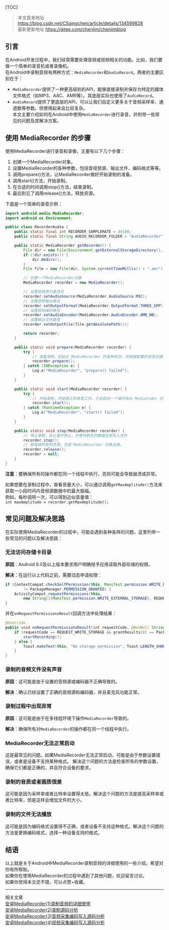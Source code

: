 [TOC]


>本文首发地址 <https://blog.csdn.net/CSqingchen/article/details/134599828>  
>最新更新地址 <https://gitee.com/chenjim/chenjimblog>


## 引言

在Android开发过程中，我们经常需要处理音频或视频相关的功能。比如，我们要做一个简单的录音机或者录像机。  
在Android中录制音频有两种方式：`MediaRecorder`和`AudioRecord`。两者的主要区别在于：  
- `MediaRecorder`提供了一种更高级别的API，能够直接录制并保存为特定的媒体文件格式（如MP3、AAC、AMR等）。其底层实际也使用了`AudioRecord`。  
- `AudioRecord`提供了更底层的API，可以让我们自定义更多关于音频采样率、通道数等参数。但使用起来会比较复杂。  
本文主要介绍如何在Android中使用`MediaRecorder`进行录音，并附带一些常见的问题及其解决方案。  

## 使用 MediaRecorder 的步骤

使用MediaRecorder进行录音和录像，主要有以下几个步骤：

1. 创建一个MediaRecorder对象。
2. 设置MediaRecorder的各种参数，包括音视频源、输出文件、编码格式等等。
3. 调用prepare()方法，让MediaRecorder做好开始录制的准备。
4. 调用start()方法，开始录制。
5. 在合适的时间调用stop()方法，结束录制。
6. 最后别忘了调用release()方法，释放资源。

下面是一个简单的录音示例：
```java
import android.media.MediaRecorder;
import android.os.Environment;

public class RecorderAudio {
    public static final int RECORDER_SAMPLERATE = 44100;
    public static final String AUDIO_RECORDER_FOLDER = "AudioRecorder";

    public static MediaRecorder getRecorder() {
        File dir = new File(Environment.getExternalStorageDirectory(), AUDIO_RECORDER_FOLDER);
        if (!dir.exists()) {
            dir.mkdirs();
        }
        File file = new File(dir, System.currentTimeMillis() + ".amr");

        // 创建一个MediaRecorder对象
        MediaRecorder recorder = new MediaRecorder();

        // 设置音频源为麦克风
        recorder.setAudioSource(MediaRecorder.AudioSource.MIC);
        // 设置音频输出格式
        recorder.setOutputFormat(MediaRecorder.OutputFormat.THREE_GPP);
        // 设置音频编码格式
        recorder.setAudioEncoder(MediaRecorder.AudioEncoder.AMR_NB);
        // 设置输出文件路径
        recorder.setOutputFile(file.getAbsolutePath());

        return recorder;
    }

    public static void prepare(MediaRecorder recorder) {
        try {
            // 准备录制，初始化 MediaRecorder 的各种状态，并根据配置的信息创建一个 MediaCodec 对象。
            recorder.prepare();
        } catch (IOException e) {
            Log.e("MediaRecorder", "prepare() failed");
        }
    }

    public static void start(MediaRecorder recorder) {
        try {
            // 开始录制，开始真正的录音工作。它会启动一个循环来从 MediaCodec 对象中取出编码后的音频数据，然后写入到指定的文件中。
            recorder.start();
        } catch (RuntimeException e) {
            Log.e("MediaRecorder", "start() failed");
        }
    }

    public static void stop(MediaRecorder recorder) {
        // 停止录制，会让循环停止，并等待剩余的数据全部写入文件
        recorder.stop();
        // 释放掉所有的资源，包括`MediaRecorder`对象自身。
        recorder.release();
        recorder = null;
    }
}
```
**注意**：要确保所有的操作都在同一个线程中执行，否则可能会导致崩溃或异常。


如果想要在录制过程中，查看音量大小，可以通过调用`getMaxAmplitude()`方法来获取一小段时间内音频源数据中的最大振幅。  
例如，每秒调用一次，可以得到近似音量值：  
`int maxAmplitude = recorder.getMaxAmplitude();`    

## 常见问题及解决思路

在实际使用MediaRecorder的过程中，可能会遇到各种各样的问题。这里列举一些常见的问题以及解决思路：

### 无法访问存储卡目录

**原因**：Android 6.0及以上版本要求用户明确授予应用读取外部存储的权限。

**解决**：在运行以上代码之前，需要动态申请权限：

```java
if (ContextCompat.checkSelfPermission(this, Manifest.permission.WRITE_EXTERNAL_STORAGE) 
        != PackageManager.PERMISSION_GRANTED) {
    ActivityCompat.requestPermissions(this, 
        new String[]{Manifest.permission.WRITE_EXTERNAL_STORAGE}, REQUEST_WRITE_STORAGE);
}
```
并在`onRequestPermissionsResult`回调方法中处理结果：

```java
@Override
public void onRequestPermissionsResult(int requestCode, @NonNull String[] permissions, @NonNull int[] grantResults) {
    if (requestCode == REQUEST_WRITE_STORAGE && grantResults[0] == PackageManager.PERMISSION_GRANTED) {
        startRecording();
    } else {
        Toast.makeText(this, "No storage permission", Toast.LENGTH_SHORT).show();
    }
}
```

### 录制的音频文件没有声音

**原因**：这可能是由于设置的音频源或编码器不正确导致的。

**解决**：确认已经设置了正确的音频源和编码器，并且麦克风功能正常。

### 录制过程中出现异常

**原因**：这可能是由于在多线程环境下操作`MediaRecorder`导致的。

**解决**：确保所有对`MediaRecorder`的操作都在同一个线程中执行。


### MediaRecorder无法正常启动

这是最常见的问题。如果MediaRecorder无法正常启动，可能是由于参数设置错误，或者是设备不支持某种格式。
解决这个问题的方法是检查所有的参数设置，确保它们都是正确的，并且符合设备的要求。

### 录制的音质或者画质很差

这可能是因为采样率或者比特率设置得太低。解决这个问题的方法是提高采样率或者比特率，但是这样会增加文件的大小。

### 录制的文件无法播放

这可能是因为编码格式设置得不正确，或者设备不支持这种格式。解决这个问题的方法是更换编码格式，选择一种设备支持的格式。

## 结语

以上就是关于Android中MediaRecorder录制音频的详细使用的一些介绍。希望对你有所帮助。  
如果你在使用MediaRecorder的过程中遇到了其他问题，欢迎留言讨论。  
如果你觉得本文还不错，可以点赞+收藏。  


--- 

相关文章  
[安卓MediaRecorder(1)录制音频的详细使用](https://h89.cn/archives/77.html)  
[安卓MediaRecorder(2)录制源码分析](https://h89.cn/archives/79.html)  
[安卓MediaRecorder(3)音频采集编码写入源码分析](https://h89.cn/archives/116.html)  
[安卓MediaRecorder(4)视频采集编码写入源码分析](https://h89.cn/archives/124.html)  


